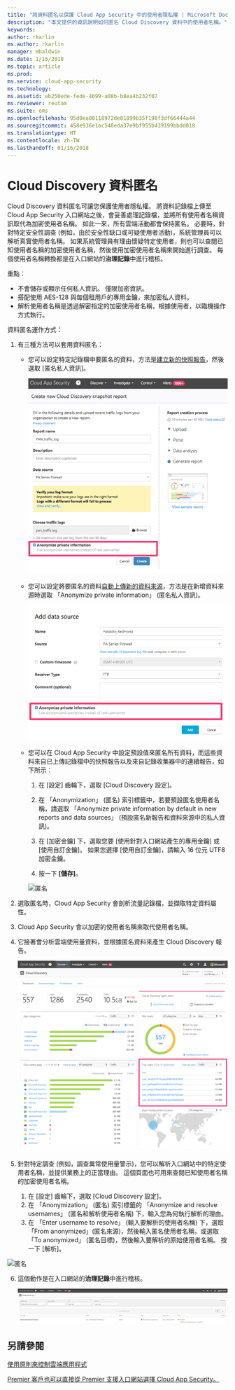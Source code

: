 ```yaml
---
title: "將資料匿名以保護 Cloud App Security 中的使用者隱私權 | Microsoft Docs"
description: "本文提供的資訊說明如何匿名 Cloud Discovery 資料中的使用者名稱。"
keywords: 
author: rkarlin
ms.author: rkarlin
manager: mbaldwin
ms.date: 1/15/2018
ms.topic: article
ms.prod: 
ms.service: cloud-app-security
ms.technology: 
ms.assetid: eb250ede-fede-4699-a08b-b8ea4b232f07
ms.reviewer: reutam
ms.suite: ems
ms.openlocfilehash: 95d0ea00118972de81899b35f198f3df66444a44
ms.sourcegitcommit: 458e936e1ac548eda37e9bf955b439199bbdd018
ms.translationtype: HT
ms.contentlocale: zh-TW
ms.lasthandoff: 01/16/2018
---
```

# <a name="cloud-discovery-data-anonymization"></a>Cloud Discovery 資料匿名

Cloud Discovery 資料匿名可讓您保護使用者隱私權。 將資料記錄檔上傳至 Cloud App Security 入口網站之後，會妥善處理記錄檔，並將所有使用者名稱資訊取代為加密使用者名稱。 如此一來，所有雲端活動都會保持匿名。 必要時，針對特定安全性調查 (例如，由於安全性缺口或可疑使用者活動)，系統管理員可以解析真實使用者名稱。 如果系統管理員有理由懷疑特定使用者，則也可以查閱已知使用者名稱的加密使用者名稱，然後使用加密使用者名稱來開始進行調查。 每個使用者名稱轉換都是在入口網站的**治理記錄**中進行稽核。

重點︰
-   不會儲存或顯示任何私人資訊。 僅限加密資訊。
-   搭配使用 AES-128 與每個租用戶的專用金鑰，來加密私人資料。
-   解析使用者名稱是透過解密指定的加密使用者名稱，根據使用者，以臨機操作方式執行。


資料匿名運作方式：

1.  有三種方法可以套用資料匿名： 
    
    - 您可以設定特定記錄檔中要匿名的資料，方法是[建立新的快照報告](create-snapshot-cloud-discovery-reports.md)，然後選取 [匿名私人資訊]。

      ![匿名快照資料](./media/anonymize-log.png)

    - 您可以設定將要匿名的資料[自動上傳新的資料來源](configure-automatic-log-upload-for-continuous-reports.md)，方法是在新增資料來源時選取 「Anonymize private information」 (匿名私人資訊)。  
  
      ![匿名記錄資料](./media/anonymize-autolog.png)

    - 您可以在 Cloud App Security 中設定預設值來匿名所有資料，而這些資料來自已上傳記錄檔中的快照報告以及來自記錄收集器中的連續報告，如下所示︰
     
        1. 在 [設定] 齒輪下，選取 [Cloud Discovery 設定]。
     
        2. 在 「Anonymization」 (匿名) 索引標籤中，若要預設匿名使用者名稱，請選取 「Anonymize private information by default in new reports and data sources」 (預設匿名新報告和資料來源中的私人資訊)。

        3. 在 [加密金鑰] 下，選取您要 [使用針對入口網站產生的專用金鑰] 或 [使用自訂金鑰]。 如果您選擇 [使用自訂金鑰]，請輸入 16 位元 UTF8 加密金鑰。
        4. 按一下 **[儲存]**。
 
       ![匿名](./media/anonymizer1.png)
  

2.  選取匿名時，Cloud App Security 會剖析流量記錄檔，並擷取特定資料屬性。
3.  Cloud App Security 會以加密的使用者名稱來取代使用者名稱。
4.  它接著會分析雲端使用量資料，並根據匿名資料來產生 Cloud Discovery 報告。
 
    ![匿名 Cloud Discovery 儀表板](./media/anonymize-dashboard.png)
 
5.  針對特定調查 (例如，調查異常使用量警示)，您可以解析入口網站中的特定使用者名稱，並提供業務上的正當理由。 這個頁面也可用來查閱已知使用者名稱的加密使用者名稱。 

    1. 在 [設定] 齒輪下，選取 [Cloud Discovery 設定]。
    2. 在 「Anonymization」 (匿名) 索引標籤的 「Anonymize and resolve usernames」 (匿名和解析使用者名稱) 下，輸入您為何執行解析的理由。
    3. 在 「Enter username to resolve」 (輸入要解析的使用者名稱) 下，選取 「From anonymized」(匿名來源)，然後輸入匿名使用者名稱，或選取 「To anonymized」 (匿名目標)，然後輸入要解析的原始使用者名稱。 按一下 [解析]。 

   ![匿名](./media/anonymizer.png)

6.  這個動作是在入口網站的**治理記錄**中進行稽核。 

     ![匿名](./media/anonymize-gov-log.png)




  
      
## <a name="see-also"></a>另請參閱  
[使用原則來控制雲端應用程式](control-cloud-apps-with-policies.md)   

[Premier 客戶也可以直接從 Premier 支援入口網站選擇 Cloud App Security。](https://premier.microsoft.com/)  
    
      
  
